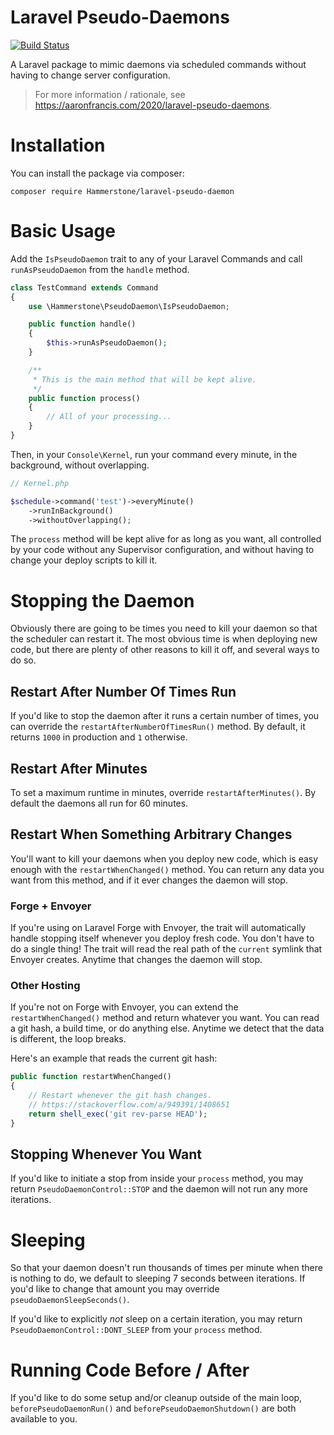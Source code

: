 # Laravel Pseudo-Daemons

[![Build Status](https://travis-ci.org/aarondfrancis/laravel-pseudo-daemon.svg?branch=master)](https://travis-ci.org/aarondfrancis/laravel-pseudo-daemon)

A Laravel package to mimic daemons via scheduled commands without having to change server configuration. 

> For more information / rationale, see https://aaronfrancis.com/2020/laravel-pseudo-daemons.

# Installation

You can install the package via composer:

`composer require Hammerstone/laravel-pseudo-daemon`

# Basic Usage

Add the `IsPseudoDaemon` trait to any of your Laravel Commands and call `runAsPseudoDaemon` from the `handle` method.

```php
class TestCommand extends Command
{
    use \Hammerstone\PseudoDaemon\IsPseudoDaemon;

    public function handle()
    {
        $this->runAsPseudoDaemon();
    }

    /**
     * This is the main method that will be kept alive.
     */
    public function process()
    {
        // All of your processing...
    }
}
``` 

Then, in your `Console\Kernel`, run your command every minute, in the background, without overlapping.

```php
// Kernel.php

$schedule->command('test')->everyMinute()
    ->runInBackground()
    ->withoutOverlapping();
```

The `process` method will be kept alive for as long as you want, all controlled by your code without any Supervisor configuration, and without having to change your deploy scripts to kill it.


# Stopping the Daemon

Obviously there are going to be times you need to kill your daemon so that the scheduler can restart it. The most obvious time is when deploying new code, but there are plenty of other reasons to kill it off, and several ways to do so.

## Restart After Number Of Times Run

If you'd like to stop the daemon after it runs a certain number of times, you can override the `restartAfterNumberOfTimesRun()` method. By default, it returns `1000` in production and `1` otherwise.

## Restart After Minutes

To set a maximum runtime in minutes, override `restartAfterMinutes()`. By default the daemons all run for 60 minutes.

## Restart When Something Arbitrary Changes

You'll want to kill your daemons when you deploy new code, which is easy enough with the `restartWhenChanged()` method. You can return any data you want from this method, and if it ever changes the daemon will stop.

### Forge + Envoyer

If you're using on Laravel Forge with Envoyer, the trait will automatically handle stopping itself whenever you deploy fresh code. You don't have to do a single thing! The trait will read the real path of the `current` symlink that Envoyer creates. Anytime that changes the daemon will stop.

### Other Hosting

If you're not on Forge with Envoyer, you can extend the `restartWhenChanged()` method and return whatever you want. You can read a git hash, a build time, or do anything else. Anytime we detect that the data is different, the loop breaks.

Here's an example that reads the current git hash:

```php
public function restartWhenChanged()
{
    // Restart whenever the git hash changes.
    // https://stackoverflow.com/a/949391/1408651
    return shell_exec('git rev-parse HEAD');
}
```

## Stopping Whenever You Want

If you'd like to initiate a stop from inside your `process` method, you may return `PseudoDaemonControl::STOP` and the daemon will not run any more iterations.

# Sleeping

So that your daemon doesn't run thousands of times per minute when there is nothing to do, we default to sleeping 7 seconds between iterations. If you'd like to change that amount you may override `pseudoDaemonSleepSeconds()`.

If you'd like to explicitly _not_ sleep on a certain iteration, you may return `PseudoDaemonControl::DONT_SLEEP` from your `process` method. 

# Running Code Before / After
If you'd like to do some setup and/or cleanup outside of the main loop, `beforePseudoDaemonRun()` and `beforePseudoDaemonShutdown()` are both available to you.
